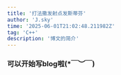```yaml
---
title: '打法撒发射点发斯蒂芬'
author: 'J.sky'
time: '2025-06-01T21:02:48.211982Z'
tag: 'C++'
description: '博文的简介'
---
```



### 可以开始写blog啦(*￣︶￣)